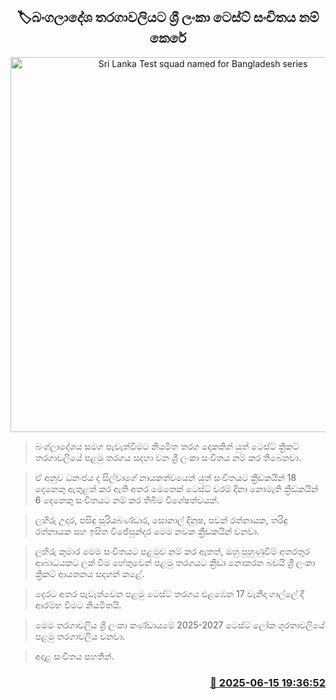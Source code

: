 <p align='center'><b><h2 align='center' title='Sri Lanka Test squad named for Bangladesh series'>🏷බංගලාදේශ තරගාවලිය​ට ශ්‍රී ලංකා ටෙස්ට් සංචිතය නම් කෙරේ</h2></b></p>
<p align='center'><img src='https://helakuru.sgp1.cdn.digitaloceanspaces.com/esana/images/lib/srilanka-test-team.jpg' width='600' alt='Sri Lanka Test squad named for Bangladesh series'></p>

> බංග්ලාදේශය සමග පැවැත්වීමට නියමිත තරග දෙකකින් යුත් ටෙස්ට් ක්‍රිකට් තරගාවලියේ පළමු තරගය සදහා වන ශ්‍රී ලංකා සංචිතය නම් කර තිබෙනවා.

> ඒ අනුව ධනංජය ද සිල්වාගේ නායකත්වයෙන් යුත් සංචිතයට ක්‍රීඩකයින් 18 දෙනෙකු ඇතුළත් කර ඇති අතර මෙතෙක් ටෙස්ට් වරම් දිනා නොමැති ක්‍රීඩකයින් 6 දෙනෙකු සංචිතයට නම් කර තිබීම විශේෂත්වයක්.

> ලහිරු උදාර, පසිඳු සූරියබණ්ඩාර, සොනාල් දිනූෂ, පවන් රත්නායක, තරිඳු රත්නායක සහ ඉසිත විජේසුන්දර මෙම නවක ක්‍රීඩකයින් වනවා.

> ලහිරු කුමාර මෙම සංචිතයට පළමුව නම් කර ඇතත්, ඔහු පුහුණුවීම් අතරතුර ආබාධයකට ලක් වීම හේතුවෙන් පළමු තරගයට ක්‍රීඩා නොකරන බවයි ශ්‍රී ලංකා ක්‍රිකට් ආයතනය සදහන් කළේ.

> දෙරට අතර පැවැත්වෙන පළමු ටෙස්ට් තරගය එළඹෙන 17 වැනිදා ගාල්ලේ දී ආරම්භ වීමට නියමිතයි.

> මෙම තරගාවලිය ශ්‍රී ලංකා කණ්ඩායමේ 2025-2027 ටෙස්ට් ලෝක ශූරතාවලියේ පළමු තරගාවලිය වනවා.

> අදාළ සංචිතය පහතින්.



<h3 align='right'><a href='https://www.helakuru.lk/esana/p/111020/'>📅 2025-06-15 19:36:52</a></h3>
